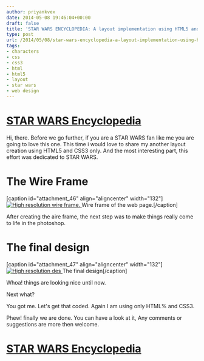 ```yaml
---
author: priyankvex
date: 2014-05-08 19:46:04+00:00
draft: false
title: 'STAR WARS ENCYCLOPEDIA: A layout implementation using HTML5 and CSS3'
type: post
url: /2014/05/08/star-wars-encyclopedia-a-layout-implementation-using-html5-and-css3/
tags:
- characters
- css
- css3
- html
- html5
- layout
- star wars
- web design
---
```


# [STAR WARS Encyclopedia](http://starwarsencyclopedia.kissr.com/)


Hi, there.
Before we go further, if you are a STAR WARS fan like me you are going to love this one.
This time i would love to share my another layout creation using HTML5 and CSS3 only.
And the most interesting part, this effort was dedicated to STAR WARS.


# The Wire Frame


[caption id="attachment_46" align="aligncenter" width="132"][![High resolution wire frame. ](http://priyankvex.files.wordpress.com/2014/05/high-resolution-wireframe1.png?w=132)
](http://priyankvex.files.wordpress.com/2014/05/high-resolution-wireframe1.png) Wire frame of the web page.[/caption]

After creating the aire frame, the next step was to make things really come to life in the photoshop.


# The final design


[caption id="attachment_47" align="aligncenter" width="132"][![High resolution des](http://priyankvex.files.wordpress.com/2014/05/high-resolution-design1.png?w=132)
](http://priyankvex.files.wordpress.com/2014/05/high-resolution-design1.png) The final design[/caption]

Whoa! things are looking nice until now.

Next what?

You got me. Let's get that coded. Again I am using only HTML% and CSS3.

Phew! finally we are done. You can have a look at it, Any comments or suggestions are more then welcome.


# [STAR WARS Encyclopedia](http://starwarsencyclopedia.kissr.com/)
